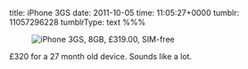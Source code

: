 title: iPhone 3GS
date: 2011-10-05
time: 11:05:27+0000
tumblr: 11057296228
tumblrType: text
%%%

<figure data-orig-height="144" data-orig-width="283"><img src="1ad7bd1a039cc88d532f12815d2bb913ef9ce77c.png" alt="iPhone 3GS, 8GB, &pound;319.00, SIM-free" data-orig-height="144" data-orig-width="283"></figure>

&pound;320 for a 27 month old device. Sounds like a lot.
